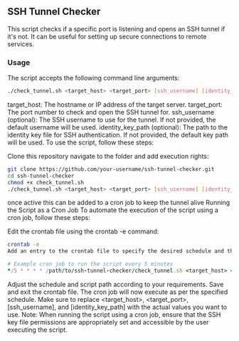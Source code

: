 ## SSH Tunnel Checker

This script checks if a specific port is listening and opens an SSH tunnel if it's not. It can be useful for setting up secure connections to remote services.

### Usage

The script accepts the following command line arguments:

```bash
./check_tunnel.sh <target_host> <target_port> [ssh_username] [identity_key_path]
```
target_host: The hostname or IP address of the target server.
target_port: The port number to check and open the SSH tunnel for.
ssh_username (optional): The SSH username to use for the tunnel. If not provided, the default username will be used.
identity_key_path (optional): The path to the identity key file for SSH authentication. If not provided, the default key path will be used.
To use the script, follow these steps:

Clone this repository navigate to the folder and add execution rights:
```bash
git clone https://github.com/your-username/ssh-tunnel-checker.git
cd ssh-tunnel-checker
chmod +x check_tunnel.sh
./check_tunnel.sh <target_host> <target_port> [ssh_username] [identity_key_path]
```
once active this can be added to a cron job to keep the tunnel alive
Running the Script as a Cron Job
To automate the execution of the script using a cron job, follow these steps:

Edit the crontab file using the crontab -e command:

```bash
crontab -e
Add an entry to the crontab file to specify the desired schedule and the script's absolute path:
```

```ruby
# Example cron job to run the script every 5 minutes
*/5 * * * * /path/to/ssh-tunnel-checker/check_tunnel.sh <target_host> <target_port> [ssh_username] [identity_key_path]
```
Adjust the schedule and script path according to your requirements.
Save and exit the crontab file. The cron job will now execute as per the specified schedule.
Make sure to replace <target_host>, <target_port>, [ssh_username], and [identity_key_path] with the actual values you want to use.
Note: When running the script using a cron job, ensure that the SSH key file permissions are appropriately set and accessible by the user executing the script.
